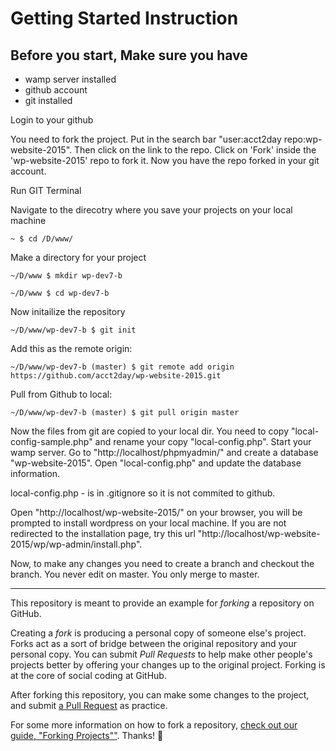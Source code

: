 # Getting Started Instruction

## Before you start, Make sure you have 

* wamp server installed
* github account
* git installed

Login to your github

You need to fork the project. Put in the search bar "user:acct2day repo:wp-website-2015". Then click on the link to the repo. Click on 'Fork' inside the 'wp-website-2015' repo to fork it. Now you have the repo forked in your git account.

Run GIT Terminal

Navigate to the direcotry where you save your projects on your local machine

`~ $ cd /D/www/`

Make a directory for your project

`~/D/www $ mkdir wp-dev7-b`

`~/D/www $ cd wp-dev7-b`

Now initailize the repository

`~/D/www/wp-dev7-b $ git init`

Add this as the remote origin:

`~/D/www/wp-dev7-b (master) $ git remote add origin https://github.com/acct2day/wp-website-2015.git`

Pull from Github to local:

`~/D/www/wp-dev7-b (master) $ git pull origin master`

Now the files from git are copied to your local dir. You need to copy "local-config-sample.php" and rename your copy "local-config.php". Start your wamp server. Go to "http://localhost/phpmyadmin/" and create a database "wp-website-2015". Open "local-config.php" and update the database information.

local-config.php - is in .gitignore so it is not commited to github.

Open "http://localhost/wp-website-2015/" on your browser, you will be prompted to install wordpress on your local machine. If you are not redirected to the installation page, try this url "http://localhost/wp-website-2015/wp/wp-admin/install.php".

Now, to make any changes you need to create a branch and checkout the branch. You never edit on master. You only merge to master.



--------

This repository is meant to provide an example for *forking* a repository on GitHub.

Creating a *fork* is producing a personal copy of someone else's project. Forks act as a sort of bridge between the original repository and your personal copy. You can submit *Pull Requests* to help make other people's projects better by offering your changes up to the original project. Forking is at the core of social coding at GitHub.

After forking this repository, you can make some changes to the project, and submit [a Pull Request](https://github.com/octocat/Spoon-Knife/pulls) as practice.

For some more information on how to fork a repository, [check out our guide, "Forking Projects""](http://guides.github.com/overviews/forking/). Thanks! :sparkling_heart:
